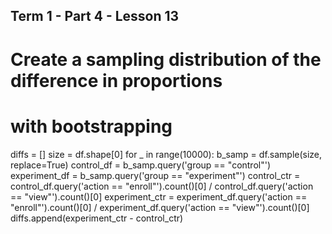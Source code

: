 ## Term 1 - Part 4 - Lesson 13

# Create a sampling distribution of the difference in proportions
# with bootstrapping
diffs = []
size = df.shape[0]
for _ in range(10000):
    b_samp = df.sample(size, replace=True)
    control_df = b_samp.query('group == "control"')
    experiment_df = b_samp.query('group == "experiment"')
    control_ctr = control_df.query('action == "enroll"').count()[0] / control_df.query('action == "view"').count()[0]
    experiment_ctr = experiment_df.query('action == "enroll"').count()[0] / experiment_df.query('action == "view"').count()[0]
    diffs.append(experiment_ctr - control_ctr)
